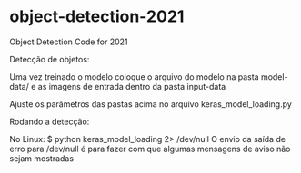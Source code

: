 # object-detection-2021
Object Detection Code for 2021

Detecção de objetos:

Uma vez treinado o modelo coloque o arquivo do modelo na pasta model-data/
e as imagens de entrada dentro da pasta input-data

Ajuste os parâmetros das pastas acima no arquivo keras_model_loading.py

Rodando a detecção:

No Linux:
$ python keras_model_loading 2> /dev/null
O envio da saída de erro para /dev/null é para fazer com que algumas mensagens de aviso
não sejam mostradas
